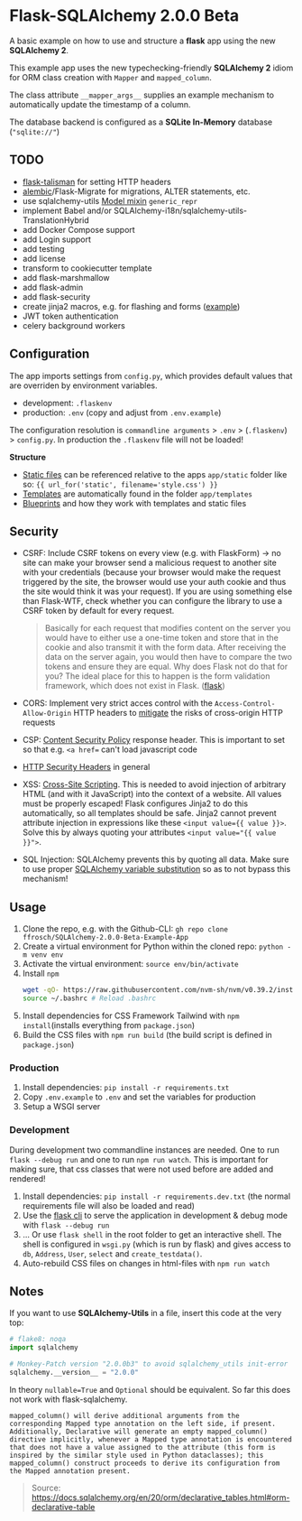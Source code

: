 # Flask-SQLAlchemy 2.0.0 Beta

A basic example on how to use and structure a **flask** app using the new **SQLAlchemy 2**.

This example app uses the new typechecking-friendly **SQLAlchemy 2** idiom for ORM class creation with `Mapper` and `mapped_column`.

The class attribute `__mapper_args__` supplies an example mechanism to automatically update the timestamp of a column.

The database backend is configured as a **SQLite In-Memory** database (`"sqlite://"`)

## TODO

- [flask-talisman](https://github.com/GoogleCloudPlatform/flask-talisman) for setting HTTP headers
- [alembic](https://alembic.sqlalchemy.org/)/Flask-Migrate for migrations, ALTER statements, etc.
- use sqlalchemy-utils [Model mixin](https://sqlalchemy-utils.readthedocs.io/en/latest/models.html) `generic_repr`
- implement Babel and/or SQLAlchemy-i18n/sqlalchemy-utils-TranslationHybrid
- add Docker Compose support
- add Login support
- add testing
- add license
- transform to cookiecutter template
- add flask-marshmallow
- add flask-admin
- add flask-security
- create jinja2 macros, e.g. for flashing and forms ([example](https://github.com/italomaia/flask-empty/tree/master/%7B%7B%20cookiecutter.repo_name%20%7D%7D/templates/macros))
- JWT token authentication
- celery background workers

## Configuration

The app imports settings from `config.py`, which provides default values that are overriden by environment variables.

- development: `.flaskenv`
- production: `.env` (copy and adjust from `.env.example`)

The configuration resolution is `commandline arguments` > `.env` > (`.flaskenv`) > `config.py`.
In production the `.flaskenv` file will not be loaded!

**Structure**

- [Static files](https://flask.palletsprojects.com/en/2.2.x/tutorial/static/) can be referenced relative to the apps `app/static` folder like so: `{{ url_for('static', filename='style.css') }}`
- [Templates](https://flask.palletsprojects.com/en/2.2.x/tutorial/templates/) are automatically found in the folder `app/templates`
- [Blueprints](https://flask.palletsprojects.com/en/2.2.x/blueprints/) and how they work with templates and static files

## Security

- CSRF: Include CSRF tokens on every view (e.g. with FlaskForm) -> no site can make your browser send a malicious request to another site with your credentials (because your browser would make the request triggered by the site, the browser would use your auth cookie and thus the site would think it was your request). If you are using something else than Flask-WTF, check whether you can configure the library to use a CSRF token by default for every request.

  > Basically for each request that modifies content on the server you would have to either use a one-time token and store that in the cookie and also transmit it with the form data. After receiving the data on the server again, you would then have to compare the two tokens and ensure they are equal. Why does Flask not do that for you? The ideal place for this to happen is the form validation framework, which does not exist in Flask. ([flask](https://flask.palletsprojects.com/en/2.2.x/security/#cross-site-request-forgery-csrf))

- CORS: Implement very strict acces control with the `Access-Control-Allow-Origin` HTTP headers to [mitigate](https://developer.mozilla.org/en-US/docs/Web/HTTP/CORS) the risks of cross-origin HTTP requests
- CSP: [Content Security Policy](https://flask.palletsprojects.com/en/2.2.x/security/#security-csp) response header. This is important to set so that e.g. `<a href=` can't load javascript code
- [HTTP Security Headers](https://flask.palletsprojects.com/en/2.2.x/security/#security-headers) in general
- XSS: [Cross-Site Scripting](https://flask.palletsprojects.com/en/2.2.x/security/#cross-site-scripting-xss). This is needed to avoid injection of arbitrary HTML (and with it JavaScript) into the context of a website. All values must be properly escaped! Flask configures Jinja2 to do this automatically, so all templates should be safe. Jinja2 cannot prevent attribute injection in expressions like these `<input value={{ value }}>`. Solve this by always quoting your attributes `<input value="{{ value }}">`.
- SQL Injection: SQLAlchemy prevents this by quoting all data. Make sure to use proper [SQLAlchemy variable substitution](https://docs.sqlalchemy.org/en/20/tutorial/dbapi_transactions.html#sending-parameters) so as to not bypass this mechanism!

## Usage

1. Clone the repo, e.g. with the Github-CLI: `gh repo clone ffrosch/SQLAlchemy-2.0.0-Beta-Example-App`
1. Create a virtual environment for Python within the cloned repo: `python -m venv env`
1. Activate the virtual environment: `source env/bin/activate`
1. Install `npm`
   ```bash
   wget -qO- https://raw.githubusercontent.com/nvm-sh/nvm/v0.39.2/install.sh | bash
   source ~/.bashrc # Reload .bashrc
   ```
1. Install dependencies for CSS Framework Tailwind with `npm install`(installs everything from `package.json`)
1. Build the CSS files with `npm run build` (the build script is defined in `package.json`)

### Production

1. Install dependencies: `pip install -r requirements.txt`
1. Copy `.env.example` to `.env` and set the variables for production
1. Setup a WSGI server

### Development

During development two commandline instances are needed. One to run `flask --debug run` and one to run `npm run watch`.
This is important for making sure, that css classes that were not used before are added and rendered!

1. Install dependencies: `pip install -r requirements.dev.txt` (the normal requirements file will also be loaded and read)
1. Use the [flask cli](https://flask.palletsprojects.com/en/2.2.x/cli/) to serve the application in development & debug mode with `flask --debug run`
1. ... Or use `flask shell` in the root folder to get an interactive shell.
   The shell is configured in `wsgi.py` (which is run by flask) and gives access to `db`, `Address`, `User`, `select` and `create_testdata()`.
1. Auto-rebuild CSS files on changes in html-files with `npm run watch`

## Notes

If you want to use **SQLAlchemy-Utils** in a file, insert this code at the very top:

```python
# flake8: noqa
import sqlalchemy

# Monkey-Patch version "2.0.0b3" to avoid sqlalchemy_utils init-error
sqlalchemy.__version__ = "2.0.0"
```

In theory `nullable=True` and `Optional` should be equivalent.
So far this does not work with flask-sqlalchemy.

```
mapped_column() will derive additional arguments from the corresponding Mapped type annotation on the left side, if present. Additionally, Declarative will generate an empty mapped_column() directive implicitly, whenever a Mapped type annotation is encountered that does not have a value assigned to the attribute (this form is inspired by the similar style used in Python dataclasses); this mapped_column() construct proceeds to derive its configuration from the Mapped annotation present.
```

> Source: https://docs.sqlalchemy.org/en/20/orm/declarative_tables.html#orm-declarative-table

